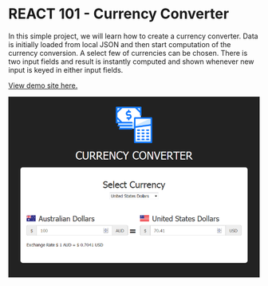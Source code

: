 # REACT 101 - Currency Converter

In this simple project, we will learn how to create a currency converter. Data is initially loaded from local JSON and then start computation of the currency conversion. A select few of currencies can be chosen. There is two input fields and result is instantly computed and shown whenever new input is keyed in either input fields.

[View demo site here.](https://edwinchen85.github.io/react101_currency_converter/)

![Preview](screenshot.png)
